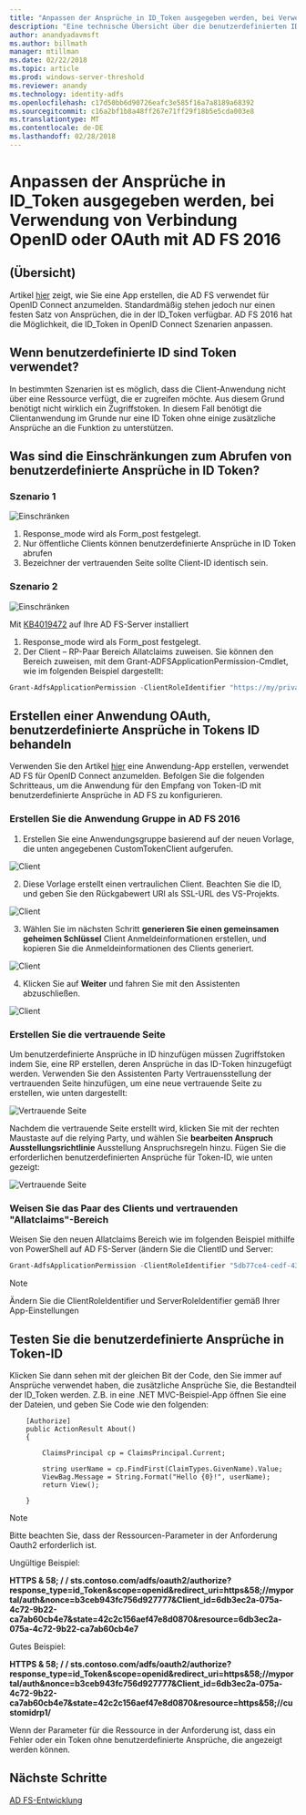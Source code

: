 ```yaml
---
title: "Anpassen der Ansprüche in ID_Token ausgegeben werden, bei Verwendung von Verbindung OpenID oder OAuth mit AD FS 2016"
description: "Eine technische Übersicht über die benutzerdefinierten ID Token Conecpts in AD FS 2016"
author: anandyadavmsft
ms.author: billmath
manager: mtillman
ms.date: 02/22/2018
ms.topic: article
ms.prod: windows-server-threshold
ms.reviewer: anandy
ms.technology: identity-adfs
ms.openlocfilehash: c17d50bb6d90726eafc3e585f16a7a8189a68392
ms.sourcegitcommit: c16a2bf1b8a48ff267e71ff29f18b5e5cda003e8
ms.translationtype: MT
ms.contentlocale: de-DE
ms.lasthandoff: 02/28/2018
---
```

# <a name="customize-claims-to-be-emitted-in-idtoken-when-using-openid-connect-or-oauth-with-ad-fs-2016"></a>Anpassen der Ansprüche in ID_Token ausgegeben werden, bei Verwendung von Verbindung OpenID oder OAuth mit AD FS 2016

## <a name="overview"></a>(Übersicht)
Artikel [hier](enabling-openId-connect-with-ad-fs.md) zeigt, wie Sie eine App erstellen, die AD FS verwendet für OpenID Connect anzumelden. Standardmäßig stehen jedoch nur einen festen Satz von Ansprüchen, die in der ID_Token verfügbar. AD FS 2016 hat die Möglichkeit, die ID_Token in OpenID Connect Szenarien anpassen.

## <a name="when-are-custom-id-token-used"></a>Wenn benutzerdefinierte ID sind Token verwendet?
In bestimmten Szenarien ist es möglich, dass die Client-Anwendung nicht über eine Ressource verfügt, die er zugreifen möchte. Aus diesem Grund benötigt nicht wirklich ein Zugriffstoken. In diesem Fall benötigt die Clientanwendung im Grunde nur eine ID Token ohne einige zusätzliche Ansprüche an die Funktion zu unterstützen.

## <a name="what-are-the-restrictions-on-getting-custom-claims-in-id-token"></a>Was sind die Einschränkungen zum Abrufen von benutzerdefinierte Ansprüche in ID Token?

### <a name="scenario-1"></a>Szenario 1

![Einschränken](media/Custom-Id-Tokens-in-AD-FS/res1.png)

1.  Response_mode wird als Form_post festgelegt.
2.  Nur öffentliche Clients können benutzerdefinierte Ansprüche in ID Token abrufen
3.  Bezeichner der vertrauenden Seite sollte Client-ID identisch sein.

### <a name="scenario-2"></a>Szenario 2

![Einschränken](media/Custom-Id-Tokens-in-AD-FS/restrict2.png)

Mit [KB4019472](https://support.microsoft.com/help/4019472/windows-10-update-kb4019472) auf Ihre AD FS-Server installiert
1.  Response_mode wird als Form_post festgelegt.
2.  Der Client – RP-Paar Bereich Allatclaims zuweisen.
Sie können den Bereich zuweisen, mit dem Grant-ADFSApplicationPermission-Cmdlet, wie im folgenden Beispiel dargestellt:

``` powershell
Grant-AdfsApplicationPermission -ClientRoleIdentifier "https://my/privateclient" -ServerRoleIdentifier "https://rp/fedpassive" -ScopeNames "allatclaims","openid"
```

## <a name="creating-an-oauth-application-to-handle-custom-claims-in-id-token"></a>Erstellen einer Anwendung OAuth, benutzerdefinierte Ansprüche in Tokens ID behandeln
Verwenden Sie den Artikel [hier](Enabling-OpenId-Connect-with-AD-FS-2016.md) eine Anwendung-App erstellen, verwendet AD FS für OpenID Connect anzumelden. Befolgen Sie die folgenden Schritteaus, um die Anwendung für den Empfang von Token-ID mit benutzerdefinierte Ansprüche in AD FS zu konfigurieren.

### <a name="create-the-application-group-in-ad-fs-2016"></a>Erstellen Sie die Anwendung Gruppe in AD FS 2016

1.  Erstellen Sie eine Anwendungsgruppe basierend auf der neuen Vorlage, die unten angegebenen CustomTokenClient aufgerufen.

![Client](media/Custom-Id-Tokens-in-AD-FS/clientsnap1.png)

2. Diese Vorlage erstellt einen vertraulichen Client. Beachten Sie die ID, und geben Sie den Rückgabewert URI als SSL-URL des VS-Projekts.

![Client](media/Custom-Id-Tokens-in-AD-FS/clientsnap2.png)

3.  Wählen Sie im nächsten Schritt **generieren Sie einen gemeinsamen geheimen Schlüssel** Client Anmeldeinformationen erstellen, und kopieren Sie die Anmeldeinformationen des Clients generiert.

![Client](media/Custom-Id-Tokens-in-AD-FS/clientsnap3.png)

4. Klicken Sie auf **Weiter** und fahren Sie mit den Assistenten abzuschließen.

![Client](media/Custom-Id-Tokens-in-AD-FS/clientsnap4.png)

### <a name="create-the-relying-party"></a>Erstellen Sie die vertrauende Seite
Um benutzerdefinierte Ansprüche in ID hinzufügen müssen Zugriffstoken indem Sie, eine RP erstellen, deren Ansprüche in das ID-Token hinzugefügt werden. Verwenden Sie den Assistenten Party Vertrauensstellung der vertrauenden Seite hinzufügen, um eine neue vertrauende Seite zu erstellen, wie unten dargestellt:
 
![Vertrauende Seite](media/Custom-Id-Tokens-in-AD-FS/rpsnap1.png)

Nachdem die vertrauende Seite erstellt wird, klicken Sie mit der rechten Maustaste auf die relying Party, und wählen Sie **bearbeiten Anspruch Ausstellungsrichtlinie** Ausstellung Anspruchsregeln hinzu. Fügen Sie die erforderlichen benutzerdefinierten Ansprüche für Token-ID, wie unten gezeigt:

![Vertrauende Seite](media/Custom-Id-Tokens-in-AD-FS/rpsnap2.png)

### <a name="assign-allatclaims-scope-to-the-pair-of-client-and-relying-party"></a>Weisen Sie das Paar des Clients und vertrauenden "Allatclaims"-Bereich
Weisen Sie den neuen Allatclaims Bereich wie im folgenden Beispiel mithilfe von PowerShell auf AD FS-Server (ändern Sie die ClientID und Server:

``` powershell
Grant-AdfsApplicationPermission -ClientRoleIdentifier "5db77ce4-cedf-4319-85f7-cc230b7022e0" -ServerRoleIdentifier "https://customidrp1/" -ScopeNames "allatclaims","openid"
```

>[!NOTE]
>Ändern Sie die ClientRoleIdentifier und ServerRoleIdentifier gemäß Ihrer App-Einstellungen

## <a name="test-the-custom-claims-in-id-token"></a>Testen Sie die benutzerdefinierte Ansprüche in Token-ID

Klicken Sie dann sehen mit der gleichen Bit der Code, den Sie immer auf Ansprüche verwendet haben, die zusätzliche Ansprüche Sie, die Bestandteil der ID_Token werden.
Z.B. in eine .NET MVC-Beispiel-App öffnen Sie eine der Dateien, und geben Sie Code wie den folgenden:


``` code
    [Authorize]
    public ActionResult About()
    {

        ClaimsPrincipal cp = ClaimsPrincipal.Current;

        string userName = cp.FindFirst(ClaimTypes.GivenName).Value;
        ViewBag.Message = String.Format("Hello {0}!", userName);
        return View();

    }

```

>[!NOTE]
>Bitte beachten Sie, dass der Ressourcen-Parameter in der Anforderung Oauth2 erforderlich ist.
>
>Ungültige Beispiel:
>
>**HTTPS & 58; / / sts.contoso.com/adfs/oauth2/authorize?response_type=id_Token&scope=openid&redirect_uri=https&58;//myportal/auth&nonce=b3ceb943fc756d927777&Client_id=6db3ec2a-075a-4c72-9b22-ca7ab60cb4e7&state=42c2c156aef47e8d0870&resource=6db3ec2a-075a-4c72-9b22-ca7ab60cb4e7**
>
>Gutes Beispiel:
>
>**HTTPS & 58; / / sts.contoso.com/adfs/oauth2/authorize?response_type=id_Token&scope=openid&redirect_uri=https&58;//myportal/auth&nonce=b3ceb943fc756d927777&Client_id=6db3ec2a-075a-4c72-9b22-ca7ab60cb4e7&state=42c2c156aef47e8d0870&resource=https&58;//customidrp1/**
>
>Wenn der Parameter für die Ressource in der Anforderung ist, dass ein Fehler oder ein Token ohne benutzerdefinierte Ansprüche, die angezeigt werden können.

## <a name="next-steps"></a>Nächste Schritte
[AD FS-Entwicklung](../../ad-fs/AD-FS-Development.md)  